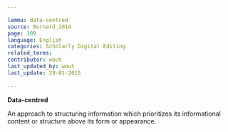 ```yaml
---

lemma: data-centred
source: Burnard_2014
page: 109 
language: English
categories: Scholarly Digital Editing
related_terms: 
contributor: wout
last_updated_by: wout
last_update: 29-01-2015
        
---
```


**Data-centred**

An approach to structuring information which prioritizes its informational content or structure above its form or appearance.

